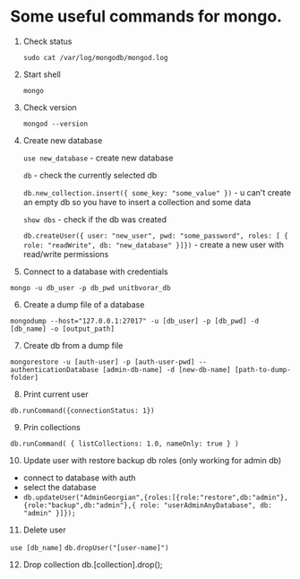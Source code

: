 # Some useful commands for mongo.

1. Check status

   `sudo cat /var/log/mongodb/mongod.log`

2) Start shell

   `mongo`

3) Check version

   `mongod --version`

4. Create new database

   `use new_database` - create new database

   `db` - check the currently selected db

   `db.new_collection.insert({ some_key: "some_value" })` - u can't create an empty db so you have to insert a collection and some data

   `show dbs` - check if the db was created

   `db.createUser({ user: "new_user", pwd: "some_password", roles: [ { role: "readWrite", db: "new_database" }]})` - create a new user with read/write permissions

5) Connect to a database with credentials

`mongo -u db_user -p db_pwd unitbvorar_db`

6. Create a dump file of a database

`mongodump --host="127.0.0.1:27017" -u [db_user] -p [db_pwd] -d [db_name] -o [output_path]`

7. Create db from a dump file

`mongorestore -u [auth-user] -p [auth-user-pwd] --authenticationDatabase [admin-db-name] -d [new-db-name] [path-to-dump-folder]`

8. Print current user

`db.runCommand({connectionStatus: 1})`

9. Prin collections

`db.runCommand( { listCollections: 1.0, nameOnly: true } )`

10. Update user with restore backup db roles (only working for admin db)

- connect to database with auth
- select the database
- `db.updateUser("AdminGeorgian",{roles:[{role:"restore",db:"admin"},{role:"backup",db:"admin"},{ role: "userAdminAnyDatabase", db: "admin" }]});`

11. Delete user

`use [db_name]`
`db.dropUser("[user-name]")`

12. Drop collection
    db.[collection].drop();
